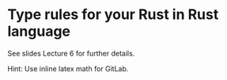 # Type rules for your Rust in Rust language

See slides Lecture 6 for further details.

Hint: Use inline latex math for GitLab.

